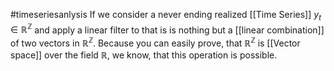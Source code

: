 #timeseriesanlysis 
If we consider a never ending realized  [[Time Series]] $y_{t}\in \mathbb{R}^{\mathbb{Z}}$ and apply a linear filter to that is is nothing but a [[linear combination]] of two vectors in $\mathbb{R}^{\mathbb{Z}}$. Because you can easily prove, that $\mathbb{R}^ {\mathbb{Z}}$ is [[Vector space]] over the field $\mathbb{R}$, we know, that this operation is possible.